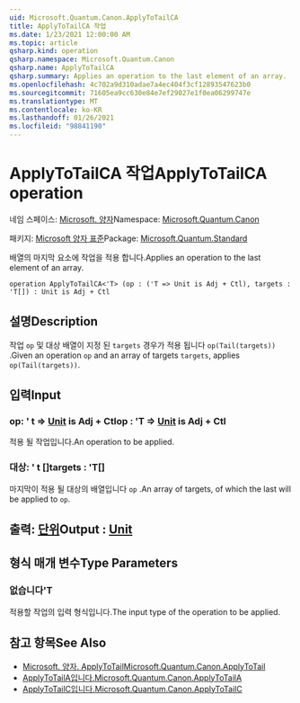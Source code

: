 ```yaml
---
uid: Microsoft.Quantum.Canon.ApplyToTailCA
title: ApplyToTailCA 작업
ms.date: 1/23/2021 12:00:00 AM
ms.topic: article
qsharp.kind: operation
qsharp.namespace: Microsoft.Quantum.Canon
qsharp.name: ApplyToTailCA
qsharp.summary: Applies an operation to the last element of an array.
ms.openlocfilehash: 4c702a9d310adae7a4ec404f3cf12893547623b0
ms.sourcegitcommit: 71605ea9cc630e84e7ef29027e1f0ea06299747e
ms.translationtype: MT
ms.contentlocale: ko-KR
ms.lasthandoff: 01/26/2021
ms.locfileid: "98841190"
---
```

# <a name="applytotailca-operation"></a><span data-ttu-id="1997d-102">ApplyToTailCA 작업</span><span class="sxs-lookup"><span data-stu-id="1997d-102">ApplyToTailCA operation</span></span>

<span data-ttu-id="1997d-103">네임 스페이스: [Microsoft. 양자](xref:Microsoft.Quantum.Canon)</span><span class="sxs-lookup"><span data-stu-id="1997d-103">Namespace: [Microsoft.Quantum.Canon](xref:Microsoft.Quantum.Canon)</span></span>

<span data-ttu-id="1997d-104">패키지: [Microsoft 양자 표준](https://nuget.org/packages/Microsoft.Quantum.Standard)</span><span class="sxs-lookup"><span data-stu-id="1997d-104">Package: [Microsoft.Quantum.Standard](https://nuget.org/packages/Microsoft.Quantum.Standard)</span></span>


<span data-ttu-id="1997d-105">배열의 마지막 요소에 작업을 적용 합니다.</span><span class="sxs-lookup"><span data-stu-id="1997d-105">Applies an operation to the last element of an array.</span></span>

```qsharp
operation ApplyToTailCA<'T> (op : ('T => Unit is Adj + Ctl), targets : 'T[]) : Unit is Adj + Ctl
```


## <a name="description"></a><span data-ttu-id="1997d-106">설명</span><span class="sxs-lookup"><span data-stu-id="1997d-106">Description</span></span>

<span data-ttu-id="1997d-107">작업 `op` 및 대상 배열이 지정 된 `targets` 경우가 적용 됩니다 `op(Tail(targets))` .</span><span class="sxs-lookup"><span data-stu-id="1997d-107">Given an operation `op` and an array of targets `targets`, applies `op(Tail(targets))`.</span></span>

## <a name="input"></a><span data-ttu-id="1997d-108">입력</span><span class="sxs-lookup"><span data-stu-id="1997d-108">Input</span></span>

### <a name="op--t--unit--is-adj--ctl"></a><span data-ttu-id="1997d-109">op: ' t => [Unit](xref:microsoft.quantum.lang-ref.unit)  is Adj + Ctl</span><span class="sxs-lookup"><span data-stu-id="1997d-109">op : 'T => [Unit](xref:microsoft.quantum.lang-ref.unit)  is Adj + Ctl</span></span>

<span data-ttu-id="1997d-110">적용 될 작업입니다.</span><span class="sxs-lookup"><span data-stu-id="1997d-110">An operation to be applied.</span></span>


### <a name="targets--t"></a><span data-ttu-id="1997d-111">대상: ' t []</span><span class="sxs-lookup"><span data-stu-id="1997d-111">targets : 'T[]</span></span>

<span data-ttu-id="1997d-112">마지막이 적용 될 대상의 배열입니다 `op` .</span><span class="sxs-lookup"><span data-stu-id="1997d-112">An array of targets, of which the last will be applied to `op`.</span></span>



## <a name="output--unit"></a><span data-ttu-id="1997d-113">출력: [단위](xref:microsoft.quantum.lang-ref.unit)</span><span class="sxs-lookup"><span data-stu-id="1997d-113">Output : [Unit](xref:microsoft.quantum.lang-ref.unit)</span></span>



## <a name="type-parameters"></a><span data-ttu-id="1997d-114">형식 매개 변수</span><span class="sxs-lookup"><span data-stu-id="1997d-114">Type Parameters</span></span>

### <a name="t"></a><span data-ttu-id="1997d-115">없습니다</span><span class="sxs-lookup"><span data-stu-id="1997d-115">'T</span></span>

<span data-ttu-id="1997d-116">적용할 작업의 입력 형식입니다.</span><span class="sxs-lookup"><span data-stu-id="1997d-116">The input type of the operation to be applied.</span></span>

## <a name="see-also"></a><span data-ttu-id="1997d-117">참고 항목</span><span class="sxs-lookup"><span data-stu-id="1997d-117">See Also</span></span>

- [<span data-ttu-id="1997d-118">Microsoft. 양자. ApplyToTail</span><span class="sxs-lookup"><span data-stu-id="1997d-118">Microsoft.Quantum.Canon.ApplyToTail</span></span>](xref:Microsoft.Quantum.Canon.ApplyToTail)
- [<span data-ttu-id="1997d-119">ApplyToTailA입니다.</span><span class="sxs-lookup"><span data-stu-id="1997d-119">Microsoft.Quantum.Canon.ApplyToTailA</span></span>](xref:Microsoft.Quantum.Canon.ApplyToTailA)
- [<span data-ttu-id="1997d-120">ApplyToTailC입니다.</span><span class="sxs-lookup"><span data-stu-id="1997d-120">Microsoft.Quantum.Canon.ApplyToTailC</span></span>](xref:Microsoft.Quantum.Canon.ApplyToTailC)